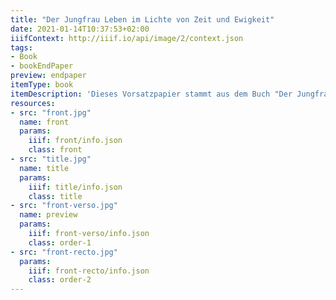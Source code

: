 ```yaml
---
title: "Der Jungfrau Leben im Lichte von Zeit und Ewigkeit"
date: 2021-01-14T10:37:53+02:00
iiifContext: http://iiif.io/api/image/2/context.json
tags:
- Book
- bookEndPaper
preview: endpaper
itemType: book
itemDescription: 'Dieses Vorsatzpapier stammt aus dem Buch "Der Jungfrau Leben im Lichte von Zeit und Ewigkeit" von Sophie von Reutern, erschienen 1892 beim Verlag der Vereinsbuchhandlung, Calw und Stuttgart. <a class="worldcat" href="http://www.worldcat.org/oclc/246876126">&nbsp;</a>'
resources:
- src: "front.jpg"
  name: front
  params:
    iiif: front/info.json
    class: front
- src: "title.jpg"
  name: title
  params:
    iiif: title/info.json
    class: title
- src: "front-verso.jpg"
  name: preview
  params:
    iiif: front-verso/info.json
    class: order-1
- src: "front-recto.jpg"
  params:
    iiif: front-recto/info.json
    class: order-2
---
```


<!--more-->
